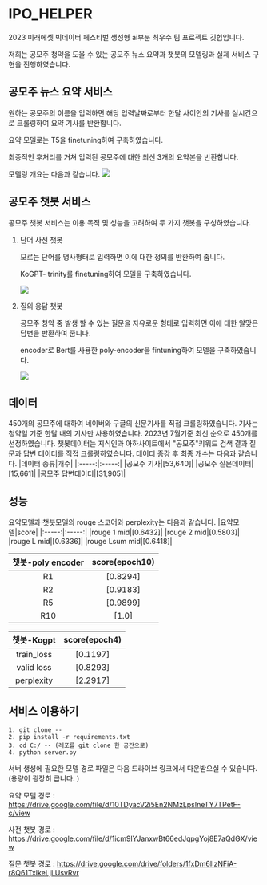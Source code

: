 # IPO_HELPER
2023 미래에셋 빅데이터 페스티벌 생성형 ai부분 최우수 팀 프로젝트 깃헙입니다. 

저희는 공모주 청약을 도울 수 있는 공모주 뉴스 요약과 챗봇의 모델링과 실제 서비스 구현을 진행하였습니다. 

## 공모주 뉴스 요약 서비스 

원하는 공모주의 이름을 입력하면 해당 입력날짜로부터 한달 사이안의 기사를 실시간으로 크롤링하여 요약 기사를 반환합니다.

요약 모델로는 T5을 finetuning하여 구축하였습니다. 

최종적인 후처리를 거쳐 입력된 공모주에 대한 최신 3개의 요약본을 반환합니다.

모델링 개요는 다음과 같습니다. 
![](https://github.com/yunseo4401/IPO-HELPER/blob/main/image1.png)


## 공모주 챗봇 서비스
공모주 챗봇 서비스는 이용 목적 및 성능을 고려하여 두 가지 챗봇을 구성하였습니다. 
1. 단어 사전 챗봇

   모르는 단어를 명사형태로 입력하면 이에 대한 정의를 반환하여 줍니다.
   
   KoGPT- trinity를 finetuning하여 모델을 구축하였습니다.
   
   ![](https://github.com/yunseo4401/IPO-HELPER/blob/main/image3.png)
   
3. 질의 응답 챗봇

   공모주 청약 중 발생 할 수 있는 질문을 자유로운 형태로 입력하면 이에 대한 알맞은 답변을 반환하여 줍니다.
   
   encoder로 Bert를 사용한 poly-encoder을 fintuning하여 모델을 구축하였습니다.

   ![](https://github.com/yunseo4401/IPO-HELPER/blob/main/image2.png)


## 데이터

450개의 공모주에 대하여 네이버와 구글의 신문기사를 직접 크롤링하였습니다. 
기사는 청약일 기준 한달 내의 기사만 사용하였습니다. 
2023년 7월기준 최신 순으로 450개를 선정하였습니다. 
챗봇데이터는 지식인과 아하사이트에서 "공모주"키워드 검색 결과 질문과 답변 데이터를 직접 크롤링하였습니다. 
데이터 증강 후 최종 개수는 다음과 같습니다. 
|데이터 종류|개수|
|:-----:|:-----:|
|공모주 기사|[53,640]|
|공모주 질문데이터|[15,661]|
|공모주 답변데이터|[31,905]|


## 성능
요약모델과 챗봇모델의 rouge 스코어와 perplexity는 다음과 같습니다. 
|요약모델|score|
|:-----:|:-----:|
|rouge 1 mid|[0.6432]|
|rouge 2 mid|[0.5803]|
|rouge L mid|[0.6336]|
|rouge Lsum mid|[0.6418]|

|챗봇-poly encoder|score(epoch10)|
|:-----:|:-----:|
|R1|[0.8294]|
|R2|[0.9183]|
|R5|[0.9899]|
|R10|[1.0]|

|챗봇-Kogpt|score(epoch4)|
|:-----:|:-----:|
|train_loss|[0.1197]|
|valid loss|[0.8293]|
|perplexity|[2.2917]|

## 서비스 이용하기 

```
1. git clone --
2. pip install -r requirements.txt
3. cd C:/ -- (레포를 git clone 한 공간으로)
4. python server.py
```
서버 생성에 필요한 모델 경로 파일은 다음 드라이브 링크에서 다운받으실 수 있습니다. (용량이 굉장히 큽니다. )

요약 모델 경로 : https://drive.google.com/file/d/10TDyacV2i5En2NMzLpsIneTY7TPetF-c/view

사전 챗봇 경로 : https://drive.google.com/file/d/1icm9lYJanxwBt66edJqpgYoj8E7aQdGX/view

질문 챗봇 경로 : https://drive.google.com/drive/folders/1fxDm6IIzNFiA-r8Q61TxIkeLjLUsvRvr

